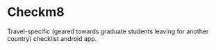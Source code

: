 # Checkm8
Travel-specific (geared towards graduate students leaving for another country) checklist android app.
